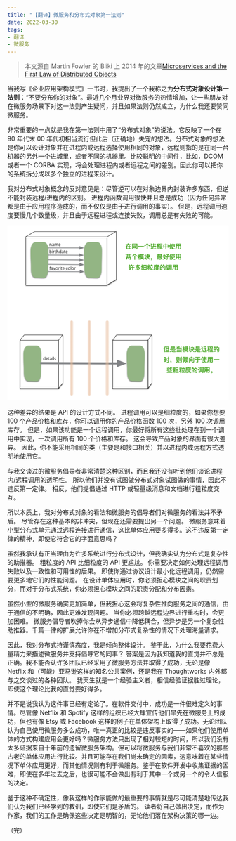 ```yaml
---
title: "【翻译】微服务和分布式对象第一法则"
date: 2022-03-30
tags:
- 翻译
- 微服务
---
```


> 本文源自 Martin Fowler 的 Bliki 上 2014 年的文章[Microservices and the First Law of Distributed Objects](https://martinfowler.com/articles/distributed-objects-microservices.html)

当我写《企业应用架构模式》一书时，我提出了一个我称之为**分布式对象设计第一法则**：“不要分布你的对象”。最近几个月业界对微服务的热情增加，让一些朋友对在微服务场景下对这一法则产生疑问，并且如果法则仍然成立，为什么我还要赞同微服务。

非常重要的一点就是我在第一法则中用了“分布式对象”的说法。它反映了一个在 90 年代末 00 年代初相当流行但此后（正确地）失宠的想法。分布式对象的想法是你可以设计对象并在进程内或远程选择使用相同的对象，远程则指的是在同一台机器的另外一个进城里，或者不同的机器里。比较聪明的中间件，比如，DCOM 或者一个 CORBA 实现，将会处理进程内或者远程之间的差别。因此你可以把你的系统拆分成以多个独立的进程来设计。

我对分布式对象概念的反对意见是：尽管逆可以在对象边界内封装许多东西，但逆不能封装远程/进程内的区别。 进程内函数调用很快并且总是成功（因为任何异常都是由于应用程序造成的，而不仅仅是由于进行调用的事实）。 但是，远程调用速度要慢几个数量级，并且由于远程进程或连接失败，调用总是有失败的可能。

![图](/img/blog/20220330/module-calls.png)

这种差异的结果是 API 的设计方式不同。 进程调用可以是细粒度的，如果你想要 100 个产品价格和库存，你可以调用你的产品价格函数 100 次，另外 100 次调用库存。 但是，如果该功能是一个远程调用，你最好将所有这些批处理在到一个调用中实现，一次调用所有 100 个价格和库存。 这会导致产品对象的界面有很大差异。 因此，你不能采用相同的类（主要是和接口相关）并以进程内或远程方式透明地使用它。

与我交谈过的微服务倡导者非常清楚这种区别，而且我还没有听到他们谈论进程内/远程调用的透明性。 所以他们并没有试图做分布式对象试图做的事情，因此不违反第一定律。 相反，他们提倡通过 HTTP 或轻量级消息和文档进行粗粒度交互。

所以本质上，我对分布式对象的看法和微服务的倡导者们对微服务的看法并不矛盾。 尽管存在这种基本的非冲突，但现在还需要提出另一个问题。 微服务意味着小型分布式单元通过远程连接进行通信，这比单体应用要多得多。这不违反第一定律的精神，即使它符合它的字面意思吗？

虽然我承认有正当理由为许多系统进行分布式设计，但我确实认为分布式是复杂性的助推器。 粗粒度的 API 比细粒度的 API 更尴尬。 你需要决定如何处理远程调用失败以及一致性和可用性的后果。 即使你通过协议设计最小化远程调用，仍然需要更多地它们的性能问题。 在设计单体应用时，你必须担心模块之间的职责划分，而对于分布式系统，你必须担心模块之间的职责分配和分布因素。

虽然小型的微服务确实更加简单，但我担心这会将复杂性推向服务之间的通信，由于通信的不明确，因此更难发现问题。 当你必须跨越远程边界进行重构时，会更加困难。 微服务倡导者吹捧你会从异步通信中降低耦合，但异步是另一个复杂性助推器。千篇一律的扩展允许你在不增加分布式复杂性的情况下处理海量请求。

因此，我对分布式持谨慎态度，我是倾向整体设计。 鉴于此，为什么我要花费大量精力来描述微服务并支持倡导它的同事？ 答案是因为我知道我的直觉并不总是正确。我不能否认许多团队已经采用了微服务方法并取得了成功，无论是像 Netflix 和（可能）亚马逊这样的知名公共案例，还是我在 Thoughtworks 内外都与之交谈过的各种团队。 我天生就是一个经验主义者，相信经验证据胜过理论，即使这个理论比我的直觉要好得多。

并不是说我认为这件事已经有定论了。在软件交付中，成功是一件很难定义的事情。尽管像 Netflix 和 Spotify 这样的组织已经大肆宣传他们早先在微服务上的成功，但也有像 Etsy 或 Facebook 这样的例子在单体架构上取得了成功。无论团队认为自己使用微服务多么成功，唯一真正的比较是违反事实的——如果他们使用单体的方式构建应用会更好吗？微服务方法只出现了相对较短的时间，所以我们没有太多证据来自十年前的遗留微服务架构。但可以将微服务与我们非常不喜欢的那些古老的单体应用进行比较。并且可能存在我们尚未确定的因素，这意味着在某些情况下单体应用更好，而其他情况则有利于微服务。鉴于在软件开发中收集证据的困难，即使在多年过去之后，也很可能不会做出有利于其中一个或另一个的令人信服的决定。

鉴于这种不确定性，像我这样的作家能做的最重要的事情就是尽可能清楚地传达我们认为我们已经学到的教训，即使它们是矛盾的。 读者将自己做出决定，而作为作家，我们的工作是确保这些决定是明智的，无论他们落在架构决策的哪一边。

（完）
